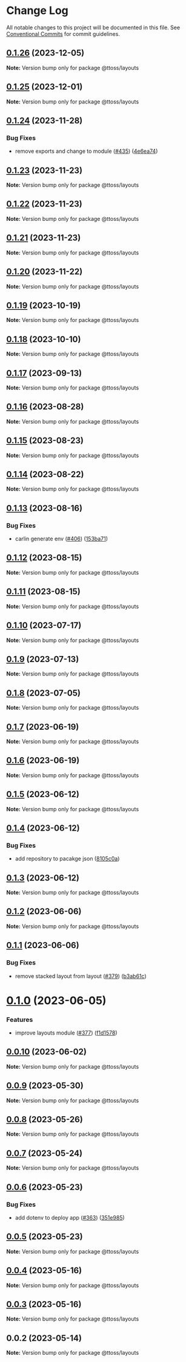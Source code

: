 # Change Log

All notable changes to this project will be documented in this file.
See [Conventional Commits](https://conventionalcommits.org) for commit guidelines.

## [0.1.26](https://github.com/ttoss/ttoss/compare/@ttoss/layouts@0.1.25...@ttoss/layouts@0.1.26) (2023-12-05)

**Note:** Version bump only for package @ttoss/layouts

## [0.1.25](https://github.com/ttoss/ttoss/compare/@ttoss/layouts@0.1.24...@ttoss/layouts@0.1.25) (2023-12-01)

**Note:** Version bump only for package @ttoss/layouts

## [0.1.24](https://github.com/ttoss/ttoss/compare/@ttoss/layouts@0.1.23...@ttoss/layouts@0.1.24) (2023-11-28)

### Bug Fixes

- remove exports and change to module ([#435](https://github.com/ttoss/ttoss/issues/435)) ([4e6ea74](https://github.com/ttoss/ttoss/commit/4e6ea74fbf646df3f677221ebad78becca2c26d4))

## [0.1.23](https://github.com/ttoss/ttoss/compare/@ttoss/layouts@0.1.22...@ttoss/layouts@0.1.23) (2023-11-23)

**Note:** Version bump only for package @ttoss/layouts

## [0.1.22](https://github.com/ttoss/ttoss/compare/@ttoss/layouts@0.1.21...@ttoss/layouts@0.1.22) (2023-11-23)

**Note:** Version bump only for package @ttoss/layouts

## [0.1.21](https://github.com/ttoss/ttoss/compare/@ttoss/layouts@0.1.20...@ttoss/layouts@0.1.21) (2023-11-23)

**Note:** Version bump only for package @ttoss/layouts

## [0.1.20](https://github.com/ttoss/ttoss/compare/@ttoss/layouts@0.1.19...@ttoss/layouts@0.1.20) (2023-11-22)

**Note:** Version bump only for package @ttoss/layouts

## [0.1.19](https://github.com/ttoss/ttoss/compare/@ttoss/layouts@0.1.18...@ttoss/layouts@0.1.19) (2023-10-19)

**Note:** Version bump only for package @ttoss/layouts

## [0.1.18](https://github.com/ttoss/ttoss/compare/@ttoss/layouts@0.1.17...@ttoss/layouts@0.1.18) (2023-10-10)

**Note:** Version bump only for package @ttoss/layouts

## [0.1.17](https://github.com/ttoss/ttoss/compare/@ttoss/layouts@0.1.16...@ttoss/layouts@0.1.17) (2023-09-13)

**Note:** Version bump only for package @ttoss/layouts

## [0.1.16](https://github.com/ttoss/ttoss/compare/@ttoss/layouts@0.1.15...@ttoss/layouts@0.1.16) (2023-08-28)

**Note:** Version bump only for package @ttoss/layouts

## [0.1.15](https://github.com/ttoss/ttoss/compare/@ttoss/layouts@0.1.14...@ttoss/layouts@0.1.15) (2023-08-23)

**Note:** Version bump only for package @ttoss/layouts

## [0.1.14](https://github.com/ttoss/ttoss/compare/@ttoss/layouts@0.1.13...@ttoss/layouts@0.1.14) (2023-08-22)

**Note:** Version bump only for package @ttoss/layouts

## [0.1.13](https://github.com/ttoss/ttoss/compare/@ttoss/layouts@0.1.12...@ttoss/layouts@0.1.13) (2023-08-16)

### Bug Fixes

- carlin generate env ([#406](https://github.com/ttoss/ttoss/issues/406)) ([153ba71](https://github.com/ttoss/ttoss/commit/153ba71643461cdae076d3ba5779655f4988232c))

## [0.1.12](https://github.com/ttoss/ttoss/compare/@ttoss/layouts@0.1.11...@ttoss/layouts@0.1.12) (2023-08-15)

**Note:** Version bump only for package @ttoss/layouts

## [0.1.11](https://github.com/ttoss/ttoss/compare/@ttoss/layouts@0.1.10...@ttoss/layouts@0.1.11) (2023-08-15)

**Note:** Version bump only for package @ttoss/layouts

## [0.1.10](https://github.com/ttoss/ttoss/compare/@ttoss/layouts@0.1.9...@ttoss/layouts@0.1.10) (2023-07-17)

**Note:** Version bump only for package @ttoss/layouts

## [0.1.9](https://github.com/ttoss/ttoss/compare/@ttoss/layouts@0.1.8...@ttoss/layouts@0.1.9) (2023-07-13)

**Note:** Version bump only for package @ttoss/layouts

## [0.1.8](https://github.com/ttoss/ttoss/compare/@ttoss/layouts@0.1.7...@ttoss/layouts@0.1.8) (2023-07-05)

**Note:** Version bump only for package @ttoss/layouts

## [0.1.7](https://github.com/ttoss/ttoss/compare/@ttoss/layouts@0.1.6...@ttoss/layouts@0.1.7) (2023-06-19)

**Note:** Version bump only for package @ttoss/layouts

## [0.1.6](https://github.com/ttoss/ttoss/compare/@ttoss/layouts@0.1.5...@ttoss/layouts@0.1.6) (2023-06-19)

**Note:** Version bump only for package @ttoss/layouts

## [0.1.5](https://github.com/ttoss/ttoss/compare/@ttoss/layouts@0.1.4...@ttoss/layouts@0.1.5) (2023-06-12)

**Note:** Version bump only for package @ttoss/layouts

## [0.1.4](https://github.com/ttoss/ttoss/compare/@ttoss/layouts@0.1.3...@ttoss/layouts@0.1.4) (2023-06-12)

### Bug Fixes

- add repository to pacakge json ([8105c0a](https://github.com/ttoss/ttoss/commit/8105c0a0cf0d3b3de4a118f29014c2b5eb082d07))

## [0.1.3](https://github.com/ttoss/ttoss/compare/@ttoss/layouts@0.1.2...@ttoss/layouts@0.1.3) (2023-06-12)

**Note:** Version bump only for package @ttoss/layouts

## [0.1.2](https://github.com/ttoss/ttoss/compare/@ttoss/layouts@0.1.1...@ttoss/layouts@0.1.2) (2023-06-06)

**Note:** Version bump only for package @ttoss/layouts

## [0.1.1](https://github.com/ttoss/ttoss/compare/@ttoss/layouts@0.1.0...@ttoss/layouts@0.1.1) (2023-06-06)

### Bug Fixes

- remove stacked layout from layout ([#379](https://github.com/ttoss/ttoss/issues/379)) ([b3ab61c](https://github.com/ttoss/ttoss/commit/b3ab61cf9a61578a495869b04820c0602f2a1952))

# [0.1.0](https://github.com/ttoss/ttoss/compare/@ttoss/layouts@0.0.10...@ttoss/layouts@0.1.0) (2023-06-05)

### Features

- improve layouts module ([#377](https://github.com/ttoss/ttoss/issues/377)) ([f1d1578](https://github.com/ttoss/ttoss/commit/f1d15781930a8ec7d86e8f8c92f42335157ce7e2))

## [0.0.10](https://github.com/ttoss/ttoss/compare/@ttoss/layouts@0.0.9...@ttoss/layouts@0.0.10) (2023-06-02)

**Note:** Version bump only for package @ttoss/layouts

## [0.0.9](https://github.com/ttoss/ttoss/compare/@ttoss/layouts@0.0.8...@ttoss/layouts@0.0.9) (2023-05-30)

**Note:** Version bump only for package @ttoss/layouts

## [0.0.8](https://github.com/ttoss/ttoss/compare/@ttoss/layouts@0.0.7...@ttoss/layouts@0.0.8) (2023-05-26)

**Note:** Version bump only for package @ttoss/layouts

## [0.0.7](https://github.com/ttoss/ttoss/compare/@ttoss/layouts@0.0.6...@ttoss/layouts@0.0.7) (2023-05-24)

**Note:** Version bump only for package @ttoss/layouts

## [0.0.6](https://github.com/ttoss/ttoss/compare/@ttoss/layouts@0.0.5...@ttoss/layouts@0.0.6) (2023-05-23)

### Bug Fixes

- add dotenv to deploy app ([#363](https://github.com/ttoss/ttoss/issues/363)) ([351e985](https://github.com/ttoss/ttoss/commit/351e9853b6efce90f8bbf012098bfa5c8fd071a8))

## [0.0.5](https://github.com/ttoss/ttoss/compare/@ttoss/layouts@0.0.4...@ttoss/layouts@0.0.5) (2023-05-23)

**Note:** Version bump only for package @ttoss/layouts

## [0.0.4](https://github.com/ttoss/ttoss/compare/@ttoss/layouts@0.0.3...@ttoss/layouts@0.0.4) (2023-05-16)

**Note:** Version bump only for package @ttoss/layouts

## [0.0.3](https://github.com/ttoss/ttoss/compare/@ttoss/layouts@0.0.2...@ttoss/layouts@0.0.3) (2023-05-16)

**Note:** Version bump only for package @ttoss/layouts

## 0.0.2 (2023-05-14)

**Note:** Version bump only for package @ttoss/layouts
